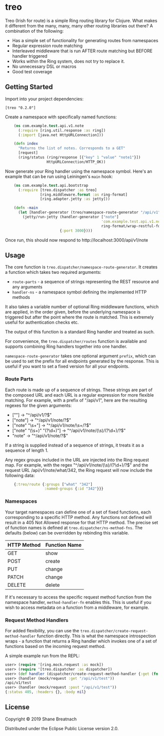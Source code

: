 # treo

Treo (Irish for route) is a simple Ring routing library for Clojure. What
makes it different from the many, many, many other routing libraries out there?
A combination of the following:

* Has a simple set of functionality for generating routes from namespaces
* Regular expression route matching
* Interleaved middleware that is run AFTER route matching but BEFORE handler triggered
* Works within the Ring system, does not try to replace it.
* No unnecessary DSL or macros
* Good test coverage

## Getting Started

Import into your project dependencies:

    [treo "0.2.0"]

Create a namespace with specifically named functions:

``` clojure
    (ns com.example.test.api.v1.note
      (:require [ring.util.response :as ring])
      (:import [java.net HttpURLConnection]))

    (defn index
      "Returns the list of notes. Corresponds to a GET"
      [request]
      (ring/status (ring/response [{"key" 1 "value" "note1"}])
                   HttpURLConnection/HTTP_OK))
```

Now generate your Ring handler using the namespace symbol. Here's an example
that can be run using Leiningen's `main` hook:

``` clojure
    (ns com.example.test.api.bootstrap
      (:require [treo.dispatcher :as treo]
                [ring.middleware.format :as ring-format]
                [ring.adapter.jetty :as jetty]))

    (defn -main
      (let [handler-generator (treo/namespace-route-generator "/api/v1")]
        (jetty/run-jetty (handler-generator ["note"]
                                            'com.example.test.api.v1.note
                                            ring-format/wrap-restful-format)
                         {:port 3000})))
```

Once run, this should now respond to http://localhost:3000/api/v1/note

## Usage

The core function is `treo.dispatcher/namespace-route-generator`.
It creates a function which takes two required arguments:
* `route-parts` - a sequence of strings representing the REST resource and any arguments
* `handler-ns` - a namespace symbol defining the implemented HTTP methods

It also takes a variable number of optional Ring middleware functions, which
are applied, in the order given, before the underlying namespace is triggered
but after the point where the route is matched. This is extremely useful
for authentication checks etc.

The output of this function is a standard Ring handler and treated as such.

For convenience, the `treo.dispatcher/routes` function is
available and supports combining Ring handlers together into one handler.

`namespace-route-generator` takes one optional argument `prefix`, which can be
used to set the prefix for all endpoints generated by the response. This is
useful if you want to set a fixed version for all your endpoints.

### Route Parts

Each route is made up of a sequence of strings. These strings are part of the
composed URL and each URL is a regular expression for more flexible matching.
For example, with a prefix of "/api/v1", here are the resulting regexes for
the given arguments:

* [""] -> "^/api/v1/?$"
* ["note"] -> "^/api/v1/note/?$"
* ["note" "\s+"] -> "^/api/v1/note/\s+/?$"
* ["note" "(\s+)" "(?<id>\d+)"] -> "^/api/v1/note/(\s)/(?<id>\d+)/?$"
* "note" -> "^/api/v1/note/?$"

If a string is supplied instead of a sequence of strings, it treats it as a
sequence of length 1.

Any regex groups included in the URL are injected into the Ring
request map. For example, with the regex "^/api/v1/note/(\s)/(?<id>\d+)/?$"
and the request URL /api/v1/note/what/342, the Ring request will now include
the following data:

``` clojure
    {:treo/route {:groups ["what" "342"]
                  :named-groups {:id "342"}}}
```

### Namespaces

Your target namespaces can define one of a set of fixed functions, each
corresponding to a specific HTTP method. Any functions not defined will
result in a 405 Not Allowed response for that HTTP method. The precise set of
function names is defined at `treo.dispatcher/ns-method-fns`.
The defaults (below) can be overridden by rebinding this variable.

|HTTP Method|Function Name|
|---|---|
|GET|show|
|POST|create|
|PUT|change|
|PATCH|change|
|DELETE|delete|

If it's necessary to access the specific request method function from the
namespace handler, `method-handler-fn` enables this. This is useful if you
wish to access metadata on a function from a middleware, for example.

### Request Method Handlers

For added flexibility, you can use the
`treo.dispatcher/create-request-method-handler` function directly. This is
what the namespace introspection wraps - a function that returns a Ring
handler which invokes one of a set of functions based on the incoming
request method.

A simple example run from the REPL:

``` clojure
user> (require '[ring.mock.request :as mock])
user> (require '[treo.dispatcher :as dispatcher])
user> (def handler (dispatcher/create-request-method-handler {:get (fn [{:keys [uri]}] uri)}))
user> (handler (mock/request :get "/api/v1/test"))
/api/v1/test
user> (handler (mock/request :post "/api/v1/test"))
{:status 405, :headers {}, :body nil}
```

## License

Copyright © 2019 Shane Breatnach

Distributed under the Eclipse Public License version 2.0.
